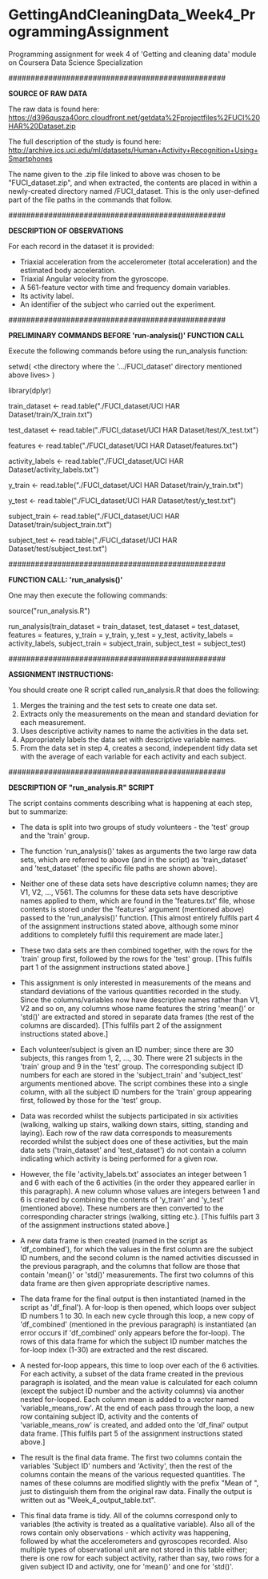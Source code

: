 # GettingAndCleaningData_Week4_ProgrammingAssignment
Programming assignment for week 4 of 'Getting and cleaning data' module on Coursera Data Science Specialization


#################################################

__SOURCE OF RAW DATA__ 

The raw data is found here:
https://d396qusza40orc.cloudfront.net/getdata%2Fprojectfiles%2FUCI%20HAR%20Dataset.zip

The full description of the study is found here:
http://archive.ics.uci.edu/ml/datasets/Human+Activity+Recognition+Using+Smartphones

The name given to the .zip file linked to above was chosen to be "FUCI_dataset.zip", and when
extracted, the contents are placed in within a newly-created directory named /FUCI_dataset. 
This is the only user-defined part of the file paths in the commands that follow.


#################################################

__DESCRIPTION OF OBSERVATIONS__

For each record in the dataset it is provided:
- Triaxial acceleration from the accelerometer (total acceleration) and the estimated body acceleration.
- Triaxial Angular velocity from the gyroscope.
- A 561-feature vector with time and frequency domain variables.
- Its activity label.
- An identifier of the subject who carried out the experiment. 


#################################################

__PRELIMINARY COMMANDS BEFORE 'run-analysis()' FUNCTION CALL__

Execute the following commands before using the run_analysis function:

setwd( <the directory where the '.../FUCI_dataset' directory mentioned above lives> )

library(dplyr)

train_dataset   <- read.table("./FUCI_dataset/UCI HAR Dataset/train/X_train.txt")

test_dataset    <- read.table("./FUCI_dataset/UCI HAR Dataset/test/X_test.txt")

features        <- read.table("./FUCI_dataset/UCI HAR Dataset/features.txt")

activity_labels <- read.table("./FUCI_dataset/UCI HAR Dataset/activity_labels.txt")

y_train         <- read.table("./FUCI_dataset/UCI HAR Dataset/train/y_train.txt")

y_test          <- read.table("./FUCI_dataset/UCI HAR Dataset/test/y_test.txt")

subject_train   <- read.table("./FUCI_dataset/UCI HAR Dataset/train/subject_train.txt")

subject_test    <- read.table("./FUCI_dataset/UCI HAR Dataset/test/subject_test.txt")



#################################################

__FUNCTION CALL: 'run_analysis()'__

One may then execute the following commands:

source("run_analysis.R")

run_analysis(train_dataset = train_dataset, test_dataset = test_dataset, 
             features = features, y_train = y_train, y_test = y_test, 
             activity_labels = activity_labels, subject_train = subject_train, 
             subject_test = subject_test)




#################################################

__ASSIGNMENT INSTRUCTIONS:__

 You should create one R script called run_analysis.R that does the following:

 1. Merges the training and the test sets to create one data set.
 2. Extracts only the measurements on the mean and standard deviation for each measurement.
 3. Uses descriptive activity names to name the activities in the data set.
 4. Appropriately labels the data set with descriptive variable names.
 5. From the data set in step 4, creates a second, independent tidy data set with the
    average of each variable for each activity and each subject.



#################################################

__DESCRIPTION OF "run_analysis.R" SCRIPT__

The script contains comments describing what is happening at each step, but to summarize:

- The data is split into two groups of study volunteers - the 'test' group and the 'train' group.

- The function 'run_analysis()' takes as arguments the two large raw data sets, which are referred to above 
  (and in the script) as 'train_dataset' and 'test_dataset' (the specific file paths are shown above).

- Neither one of these data sets have descriptive column names; they are V1, V2, ..., V561. The columns for
  these data sets have descriptive names applied to them, which are found in the 'features.txt' file, whose 
  contents is stored under the 'features' argument (mentioned above) passed to the 'run_analysis()' function.
  [This almost entirely fulfils part 4 of the assignment instructions stated above, although some minor 
  additions to completely fulfil this requirement are made later.]
  
- These two data sets are then combined together, with the rows for the 'train' group first, followed by the
  rows for the 'test' group. 
  [This fulfils part 1 of the assignment instructions stated above.]
  
- This assignment is only interested in measurements of the means and standard deviations of the various 
  quantities recorded in the study. Since the columns/variables now have descriptive names rather than V1, V2 
  and so on, any columns whose name features the string 'mean()' or 'std()' are extracted and stored in 
  separate data frames (the rest of the columns are discarded). 
  [This fulfils part 2 of the assignment instructions stated above.]
  
- Each volunteer/subject is given an ID number; since there are 30 subjects, this ranges from 1, 2, ..., 30.
  There were 21 subjects in the 'train' group and 9 in the 'test' group. The corresponding subject ID numbers
  for each are stored in the 'subject_train' and 'subject_test' arguments mentioned above. The script 
  combines these into a single column, with all the subject ID numbers for the 'train' group appearing first,
  followed by those for the 'test' group.
  
- Data was recorded whilst the subjects participated in six activities (walking, walking up stairs, walking 
  down stairs, sitting, standing and laying). Each row of the raw data corresponds to measurements recorded 
  whilst the subject does one of these activities, but the main data sets ('train_dataset' and 'test_dataset')
  do not contain a column indicating which activity is being performed for a given row. 
  
- However, the file 'activity_labels.txt' associates an integer between 1 and 6 with each of the 6 activities 
  (in the order they appeared earlier in this paragraph). A new column whose values are integers between 1 and
  6 is created by combining the contents of 'y_train' and 'y_test' (mentioned above). These numbers are then
  converted to the corresponding character strings (walking, sitting etc.). 
  [This fulfils part 3 of the assignment instructions stated above.]
  
- A new data frame is then created (named in the script as 'df_combined'), for which the values in the first 
  column are the subject ID numbers, and the second column is the named activities discussed in the previous 
  paragraph, and the columns that follow are those that contain 'mean()' or 'std()' measurements. The first 
  two columns of this data frame are then given appropriate descriptive names.
  
- The data frame for the final output is then instantiated (named in the script as 'df_final'). A for-loop is
  then opened, which loops over subject ID numbers 1 to 30. In each new cycle through this loop, a new copy
  of 'df_combined' (mentioned in the previous paragraph) is instantiated (an error occurs if 'df_combined'
  only appears before the for-loop). The rows of this data frame for which the subject ID number matches the 
  for-loop index (1-30) are extracted and the rest discared.
  
- A nested for-loop appears, this time to loop over each of the 6 activities. For each activity, a subset of 
  the data frame created in the previous paragraph is isolated, and the mean value is calculated for each 
  column (except the  subject ID number and the activity columns) via another nested for-looped. Each column 
  mean is added to a vector named 'variable_means_row'. At the end of each pass through the loop, a new row 
  containing subject ID, activity and the contents of 'variable_means_row' is created, and added onto the 
  'df_final' output data frame.
  [This fulfils part 5 of the assignment instructions stated above.]
  
- The result is the final data frame. The first two columns contain the variables 'Subject ID' numbers and 
  'Activity', then the rest of the columns contain the means of the various requested quantities. The names 
  of these columns are modified slightly with the prefix "Mean of ", just to distinguish them from the 
  original raw data. Finally the output is written out as "Week_4_output_table.txt".
  
- This final data frame is tidy. All of the columns correspond only to variables (the activity is treated as
  a qualitative variable). Also all of the rows contain only observations - which activity was happening, 
  followed by what the accelerometers and gyroscopes recorded. Also multiple types of observational unit are 
  not stored in this table either; there is one row for each subject activity, rather than say, two rows for
  a given subject ID and activity, one for 'mean()' and one for 'std()'. 
  
  






